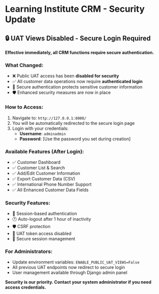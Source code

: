 # Learning Institute CRM - Security Update

## 🔒 UAT Views Disabled - Secure Login Required

**Effective immediately, all CRM functions require secure authentication.**

### What Changed:
- ❌ Public UAT access has been **disabled for security**
- ✅ All customer data operations now require **authenticated login**
- 🔐 Secure authentication protects sensitive customer information
- 🛡️ Enhanced security measures are now in place

### How to Access:
1. Navigate to: `http://127.0.0.1:8000/`
2. You will be automatically redirected to the secure login page
3. Login with your credentials:
   - **Username**: `adminadmin`
   - **Password**: [Use the password you set during creation]

### Available Features (After Login):
- ✅ Customer Dashboard
- ✅ Customer List & Search
- ✅ Add/Edit Customer Information
- ✅ Export Customer Data (CSV)
- ✅ International Phone Number Support
- ✅ All Enhanced Customer Data Fields

### Security Features:
- 🔐 Session-based authentication
- 🕐 Auto-logout after 1 hour of inactivity
- 🛡️ CSRF protection
- 🚫 UAT token access disabled
- 💾 Secure session management

### For Administrators:
- Update environment variables: `ENABLE_PUBLIC_UAT_VIEWS=False`
- All previous UAT endpoints now redirect to secure login
- User management available through Django admin panel

**Security is our priority. Contact your system administrator if you need access credentials.**
